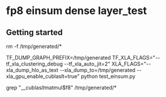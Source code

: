 # fp8 einsum dense layer_test



## Getting started
rm -f /tmp/generated/*


TF_DUMP_GRAPH_PREFIX=/tmp/generated TF_XLA_FLAGS="--tf_xla_clustering_debug --tf_xla_auto_jit=2" XLA_FLAGS="--xla_dump_hlo_as_text --xla_dump_to=/tmp/generated --xla_gpu_enable_cublaslt=true" python test_einsum.py


grep "__cublas$lt$matmul$f8" /tmp/generated/*
